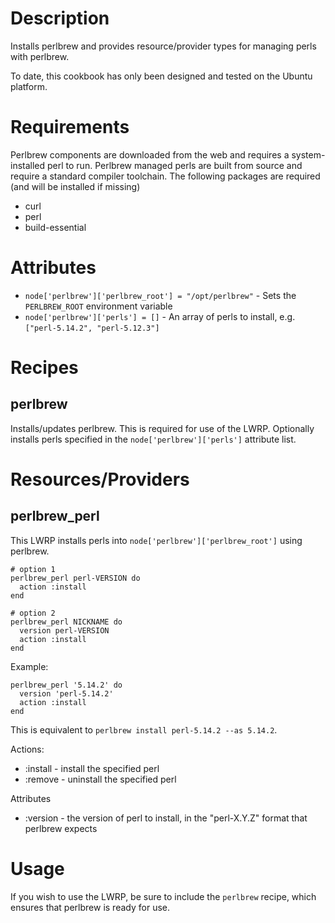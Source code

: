 Description
===========

Installs perlbrew and provides resource/provider types for managing
perls with perlbrew.

To date, this cookbook has only been designed and tested on the
Ubuntu platform.

Requirements
============

Perlbrew components are downloaded from the web and requires a system-installed
perl to run.  Perlbrew managed perls are built from source and require a
standard compiler toolchain. The following packages are required (and will be
installed if missing)

* curl
* perl
* build-essential

Attributes
==========

* `node['perlbrew']['perlbrew_root'] = "/opt/perlbrew"` - Sets the `PERLBREW_ROOT` environment variable
* `node['perlbrew']['perls'] = []` - An array of perls to install, e.g. `["perl-5.14.2", "perl-5.12.3"]`

Recipes
=======

perlbrew
----------

Installs/updates perlbrew.  This is required for use of the LWRP.  Optionally
installs perls specified in the `node['perlbrew']['perls']` attribute list.

Resources/Providers
===================

perlbrew_perl
-------------

This LWRP installs perls into `node['perlbrew']['perlbrew_root']` using
perlbrew.

    # option 1
    perlbrew_perl perl-VERSION do
      action :install
    end

    # option 2
    perlbrew_perl NICKNAME do
      version perl-VERSION
      action :install
    end

Example:

    perlbrew_perl '5.14.2' do
      version 'perl-5.14.2'
      action :install
    end

This is equivalent to `perlbrew install perl-5.14.2 --as 5.14.2`.

Actions:

* :install - install the specified perl
* :remove - uninstall the specified perl

Attributes

* :version - the version of perl to install, in the "perl-X.Y.Z" format that perlbrew expects

Usage
=====

If you wish to use the LWRP, be sure to include the `perlbrew` recipe, which
ensures that perlbrew is ready for use.


